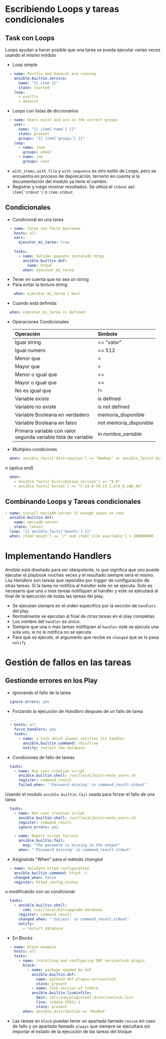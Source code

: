 # Escribiendo Loops y tareas condicionales

## Task con Loops

Loops ayudan a hacer posible que una tarea se pueda ejecutar varias veces usando el mismo módulo

- Loop simple

```yaml
  - name: Postfix and Dovecot are running
    ansible.builtin.service:
      name: "{{ item }}"
      state: started
    loop:
      - postfix
      - dovecot
```

- Loops con listas de diccionarios

```yaml
  - name: Users exist and are in the correct groups
    user:
      name: "{{ item['name'] }}"
      state: present
      groups: "{{ item['groups'] }}"
    loop:
      - name: jane
        groups: wheel
      - name: joe
        groups: root
```

- `with_items`, `with_file` y `with_sequence` es otro estilo de Loops, pero se encuentra en proceso de deprecación, ternerlo en cuenta si la documentación del modulo ya tiene el cambio.
- Registrar y luego mostrar resultados. Se utiliza el `stdout` así: `item['stdout']` o `item.stdout`

## Condicionales

- Condicional en una tarea

```yaml
  - name: Tarea con facto booleano
    hosts: all
    vars:
      ejecutar_mi_tarea: true
    
    tasks:
      - name: Validar paquete instalado https
        ansible.builtin.dnf:
          name: httpd
        when: ejecutar_mi_tarea
```

  - Tener en cuenta que no sea un string
  - Para evitar la lectura string

```yaml
    when: ejecutar_mi_tarea | bool
```

- Cuando está definida:

``` yaml
  when: ejecutar_mi_tarea is defined
```

- Operaciones Condicionales
 
  | Operación | Simbolo
  |:----------|:-------
  | Igual string | == "valor"
  | Igual numero | == 512
  | Menor que | <
  | Mayor que | >
  | Menor o igual que | <=
  | Mayor o igual que | >=
  | No es igual que | !=
  | Variable existe | is defined
  | Variable no existe | is not defined
  | Variable Booleana en verdadero | memoria_disponible
  | Variable Booleana en falso | not memoria_disponible
  | Primera variable con valor <br/> segunda variable lista de variable | in *nombre_variable*

- Multiples condiciones

```yaml
  when: ansible_facts['distribution'] == "RedHat" or ansible_facts['distribution'] == "Fedora"
```
  o (aplica *and*)

```yaml
  when:
    - ansible_facts['distribution_version'] == "9.0"
    - ansible_facts['kernel'] == "5.14.0-70.13.1.el9_0.x86_64"
```

## Combinando Loops y Tareas condicionales

```yaml
- name: install mariadb-server if enough space on root
  ansible.builtin.dnf:
    name: mariadb-server
    state: latest
  loop: "{{ ansible_facts['mounts'] }}"
  when: item['mount'] == "/" and item['size_available'] > 300000000
```

# Implementando Handlers

Ansible está diseñado para ser idenpotente, lo que significa que uno puede ejecutar el playbook muchas veces y el resultado siempre será el mismo. Los *Handlers* son tareas que repondes por *trigger* de configuración de otras tareas. Si la tarea no notifica al *handler* este no se ejecuta. Solo es necesario que una o mas tareas notifiquen al handler y este se ejecutará al final de la ejecución de todas las tareas del play.

- Se ejecutan siempre en el orden específico por la sección de `handlers` del play
- Normalmente se ejecutan al final de otras tareas en el play completas
- Los nombre del `handler` es único. 
- Siempre que una o mas tareas notifiquen al `handler` este se ejecuta una sola ves, si no le notifica no se ejecuta
- Para que se ejecute, el argumento que recibe es `changed` que se lo pasa `notify`

# Gestión de fallos en las tareas

## Gestionde errores en los Play

- Ignorando el fallo de la tarea 
  
```yaml
  ignore_errors: yes
```

- Forzando la ejecución de *Handlers* despues de un fallo de tarea

```yaml
  ---
  - hosts: all
    force_handlers: yes
    tasks:
      - name: a task which always notifies its handler
        ansible.builtin.command: /bin/true
        notify: restart the database
```

- Condiciones de fallo de tareas
  
```yaml
  tasks:
    - name: Run user creation script
      ansible.builtin.shell: /usr/local/bin/create_users.sh
      register: command_result
      failed_when: "'Password missing' in command_result.stdout"
```

  Usando el modulo `ansible.builtin.fail` usada para forzar el fallo de una tarea

```yaml
  tasks:
    - name: Run user creation script
      ansible.builtin.shell: /usr/local/bin/create_users.sh
      register: command_result
      ignore_errors: yes

    - name: Report script failure
      ansible.builtin.fail:
        msg: "The password is missing in the output"
      when: "'Password missing' in command_result.stdout"
```

- Asignando "When" para el método *changed*

```yaml
  - name: Validate httpd configuration
    ansible.builtin.command: httpd -t
    changed_when: false
    register: httpd_config_status
```

  o modificando con un condicional:

```yaml
  tasks:
    - ansible.builtin.shell:
        cmd: /usr/local/bin/upgrade-database
      register: command_result
      changed_when: "'Success' in command_result.stdout"
      notify:
        - restart_database
```

- En Blocks

```yaml
  - name: block example
    hosts: all
    tasks:
      - name: installing and configuring DNF versionlock plugin
        block:
          - name: package needed by dnf
            ansible.builtin.dnf:
              name: python3-dnf-plugin-versionlock
              state: present
            - name: lock version of tzdata
            ansible.builtin.lineinfile:
              dest: /etc/yum/pluginconf.d/versionlock.list
              line: tzdata-2016j-1
              state: present
        when: ansible_distribution == "RedHat"
```

  - Las tareas en `block` pueden tener un apartada llamado `rescue` en caso de fallo y un apartado llamado `always` que siempre se ejecuttara sin importar el estado de la ejecución de las tareas del bloque
      